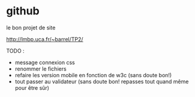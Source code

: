 # github
le bon projet de site

http://lmbp.uca.fr/~barrel/TP2/

TODO :
- message connexion css
- renommer le fichiers
- refaire les version mobile en fonction de w3c (sans  doute bon!)
- tout passer au validateur (sans doute bon! repasses tout quand même pour être sûr)
